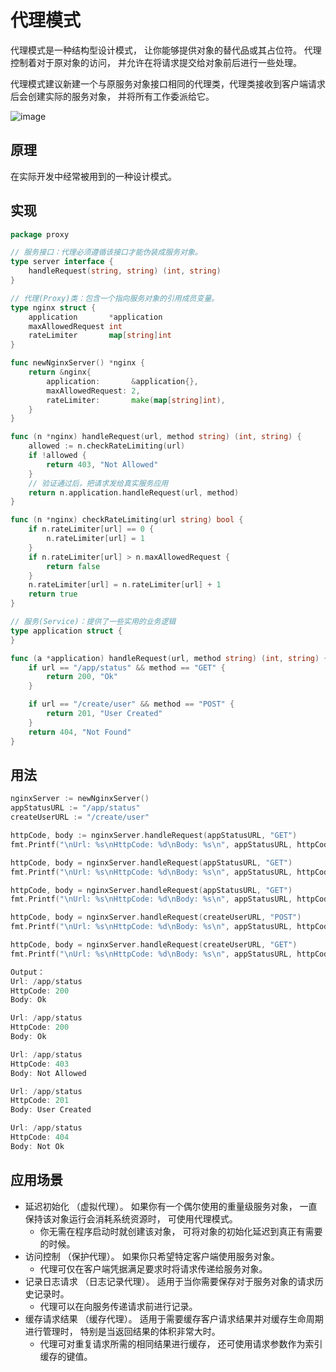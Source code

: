 # 代理模式
代理模式是一种结构型设计模式， 让你能够提供对象的替代品或其占位符。 代理控制着对于原对象的访问， 并允许在将请求提交给对象前后进行一些处理。

代理模式建议新建一个与原服务对象接口相同的代理类，代理类接收到客户端请求后会创建实际的服务对象， 并将所有工作委派给它。

![image](https://user-images.githubusercontent.com/65383410/165267686-569d80d5-4b89-49ab-8f2b-5a84e7c7f2f9.png)

## 原理
在实际开发中经常被用到的一种设计模式。

## 实现

```go
package proxy

// 服务接口：代理必须遵循该接口才能伪装成服务对象。
type server interface {
	handleRequest(string, string) (int, string)
}

// 代理(Proxy)类：包含一个指向服务对象的引用成员变量。
type nginx struct {
	application       *application
	maxAllowedRequest int
	rateLimiter       map[string]int
}

func newNginxServer() *nginx {
	return &nginx{
		application:       &application{},
		maxAllowedRequest: 2,
		rateLimiter:       make(map[string]int),
	}
}

func (n *nginx) handleRequest(url, method string) (int, string) {
	allowed := n.checkRateLimiting(url)
	if !allowed {
		return 403, "Not Allowed"
	}
	// 验证通过后，把请求发给真实服务应用
	return n.application.handleRequest(url, method)
}

func (n *nginx) checkRateLimiting(url string) bool {
	if n.rateLimiter[url] == 0 {
		n.rateLimiter[url] = 1
	}
	if n.rateLimiter[url] > n.maxAllowedRequest {
		return false
	}
	n.rateLimiter[url] = n.rateLimiter[url] + 1
	return true
}

// 服务(Service)：提供了一些实用的业务逻辑
type application struct {
}

func (a *application) handleRequest(url, method string) (int, string) {
	if url == "/app/status" && method == "GET" {
		return 200, "Ok"
	}

	if url == "/create/user" && method == "POST" {
		return 201, "User Created"
	}
	return 404, "Not Found"
}

```

## 用法
```go
nginxServer := newNginxServer()
appStatusURL := "/app/status"
createUserURL := "/create/user"

httpCode, body := nginxServer.handleRequest(appStatusURL, "GET")
fmt.Printf("\nUrl: %s\nHttpCode: %d\nBody: %s\n", appStatusURL, httpCode, body)

httpCode, body = nginxServer.handleRequest(appStatusURL, "GET")
fmt.Printf("\nUrl: %s\nHttpCode: %d\nBody: %s\n", appStatusURL, httpCode, body)

httpCode, body = nginxServer.handleRequest(appStatusURL, "GET")
fmt.Printf("\nUrl: %s\nHttpCode: %d\nBody: %s\n", appStatusURL, httpCode, body)

httpCode, body = nginxServer.handleRequest(createUserURL, "POST")
fmt.Printf("\nUrl: %s\nHttpCode: %d\nBody: %s\n", appStatusURL, httpCode, body)

httpCode, body = nginxServer.handleRequest(createUserURL, "GET")
fmt.Printf("\nUrl: %s\nHttpCode: %d\nBody: %s\n", appStatusURL, httpCode, body)

Output：
Url: /app/status
HttpCode: 200
Body: Ok

Url: /app/status
HttpCode: 200
Body: Ok

Url: /app/status
HttpCode: 403
Body: Not Allowed

Url: /app/status
HttpCode: 201
Body: User Created

Url: /app/status
HttpCode: 404
Body: Not Ok
```

## 应用场景
- 延迟初始化 （虚拟代理）。 如果你有一个偶尔使用的重量级服务对象， 一直保持该对象运行会消耗系统资源时， 可使用代理模式。
    - 你无需在程序启动时就创建该对象， 可将对象的初始化延迟到真正有需要的时候。
- 访问控制 （保护代理）。 如果你只希望特定客户端使用服务对象。
    - 代理可仅在客户端凭据满足要求时将请求传递给服务对象。
- 记录日志请求 （日志记录代理）。 适用于当你需要保存对于服务对象的请求历史记录时。
    - 代理可以在向服务传递请求前进行记录。
- 缓存请求结果 （缓存代理）。 适用于需要缓存客户请求结果并对缓存生命周期进行管理时， 特别是当返回结果的体积非常大时。
    - 代理可对重复请求所需的相同结果进行缓存， 还可使用请求参数作为索引缓存的键值。
